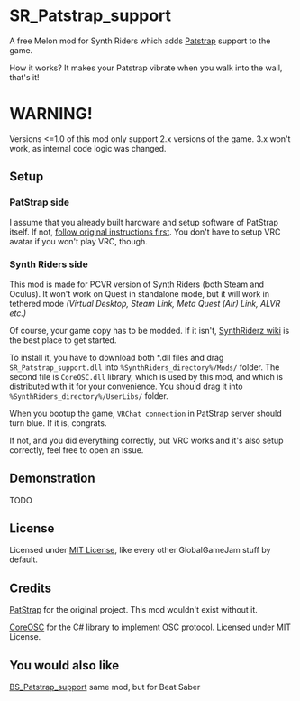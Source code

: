 # SR_Patstrap_support
A free Melon mod for Synth Riders which adds [Patstrap](https://github.com/danielfvm/Patstrap) support to the game.

How it works? It makes your Patstrap vibrate when you walk into the wall, that's it!

# WARNING!

Versions <=1.0 of this mod only support 2.x versions of the game. 3.x won't work, as internal code logic was changed.

## Setup

### PatStrap side
I assume that you already built hardware and setup software of PatStrap itself. If not, [follow original instructions first](https://github.com/danielfvm/Patstrap?tab=readme-ov-file#hardware). You don't have to setup VRC avatar if you won't play VRC, though.

### Synth Riders side
This mod is made for PCVR version of Synth Riders (both Steam and Oculus). It won't work on Quest in standalone mode, but it will work in tethered mode *(Virtual Desktop, Steam Link, Meta Quest (Air) Link, ALVR etc.)*

Of course, your game copy has to be modded. If it isn't, [SynthRiderz wiki](https://wiki.synthriderz.com/en/guides/installing-mods) is the best place to get started.

To install it, you have to download both *.dll files and drag `SR_Patstrap_support.dll` into `%SynthRiders_directory%/Mods/` folder. The second file is `CoreOSC.dll` library, which is used by this mod, and which is distributed with it for your convenience. You should drag it into `%SynthRiders_directory%/UserLibs/` folder.

When you bootup the game, `VRChat connection` in PatStrap server should turn blue. If it is, congrats.

If not, and you did everything correctly, but VRC works and it's also setup correctly, feel free to open an issue.

## Demonstration

TODO

## License

Licensed under [MIT License](https://opensource.org/license/mit), like every other GlobalGameJam stuff by default.

## Credits

[PatStrap](https://github.com/danielfvm/Patstrap) for the original project. This mod wouldn't exist without it.

[CoreOSC](https://github.com/dastevens/CoreOSC) for the C# library to implement OSC protocol. Licensed under MIT License.

## You would also like

[BS_Patstrap_support](https://github.com/tapafon/BS_Patstrap_support) same mod, but for Beat Saber